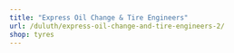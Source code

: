 ```yaml
---
title: "Express Oil Change & Tire Engineers"
url: /duluth/express-oil-change-and-tire-engineers-2/
shop: tyres
---
```

